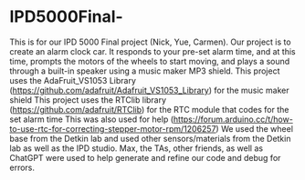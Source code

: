 # IPD5000Final-
This is for our IPD 5000 Final project (Nick, Yue, Carmen). Our project is to create an alarm clock car. It responds to your pre-set alarm time, and at this time, prompts the motors of the wheels to start moving, and plays a sound through a built-in speaker using a music maker MP3 shield. 
This project uses the AdaFruit_VS1053 Library (https://github.com/adafruit/Adafruit_VS1053_Library) for the music maker shield
This project uses the RTClib library (https://github.com/adafruit/RTClib) for the RTC module that codes for the set alarm time
This was also used for help (https://forum.arduino.cc/t/how-to-use-rtc-for-correcting-stepper-motor-rpm/1206257)
We used the wheel base from the Detkin lab and used other sensors/materials from the Detkin lab as well as the IPD studio.
Max, the TAs, other friends, as well as ChatGPT were used to help generate and refine our code and debug for errors.
